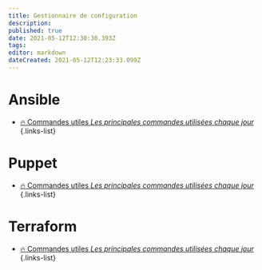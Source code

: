```yaml
---
title: Gestionnaire de configuration
description: 
published: true
date: 2021-05-12T12:30:30.393Z
tags: 
editor: markdown
dateCreated: 2021-05-12T12:23:33.099Z
---
```


# Ansible
- [🔥 Commandes utiles *Les principales commandes utilisées chaque jour*](/Gestionnaires-de-configurations/Ansible-Commandes)
{.links-list}

# Puppet
- [🔥 Commandes utiles *Les principales commandes utilisées chaque jour*](/Gestionnaires-de-configurations/Puppet-Commandes)
{.links-list}

# Terraform
- [🔥 Commandes utiles *Les principales commandes utilisées chaque jour*](/Gestionnaires-de-configurations/Terraform-Commandes)
{.links-list}


